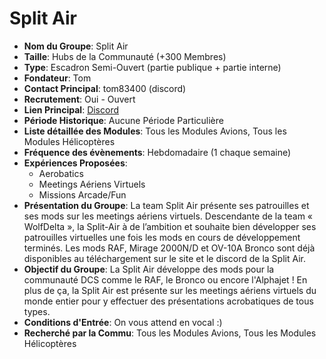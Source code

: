 # Split Air

- **Nom du Groupe**: Split Air
- **Taille**: Hubs de la Communauté (+300 Membres)
- **Type**: Escadron Semi-Ouvert (partie publique + partie interne)
- **Fondateur**: Tom
- **Contact Principal**: tom83400 (discord)
- **Recrutement**: Oui - Ouvert
- **Lien Principal**: [Discord](https://discord.gg/cRh9PFMwWP)
- **Période Historique**: Aucune Période Particulière
- **Liste détaillée des Modules**: Tous les Modules Avions, Tous les Modules Hélicoptères
- **Fréquence des évènements**: Hebdomadaire (1 chaque semaine)
- **Expériences Proposées**:
  - Aerobatics
  - Meetings Aériens Virtuels
  - Missions Arcade/Fun
- **Présentation du Groupe**: La team Split Air présente ses patrouilles et ses mods sur les meetings aériens virtuels. Descendante de la team « WolfDelta », la Split-Air à de l’ambition et souhaite bien développer ses patrouilles virtuelles une fois les mods en cours de développement terminés. Les mods RAF, Mirage 2000N/D et OV-10A Bronco sont déjà disponibles au téléchargement sur le site et le discord de la Split Air.
- **Objectif du Groupe**: La Split Air développe des mods pour la communauté DCS comme le RAF, le Bronco ou encore l'Alphajet ! En plus de ça, la Split Air est présente sur les meetings aériens virtuels du monde entier pour y effectuer des présentations acrobatiques de tous types.
- **Conditions d'Entrée**: On vous attend en vocal :)
- **Recherché par la Commu**: Tous les Modules Avions, Tous les Modules Hélicoptères